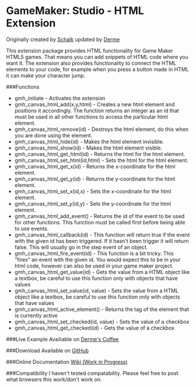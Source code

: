 GameMaker: Studio - HTML Extension
===

Originally created by [Schalk](http://gmc.yoyogames.com/index.php?showuser=99569) updated by [Derme](http://gmc.yoyogames.com/index.php?showuser=125302)

This extension package provides HTML functionality for Game Maker HTML5 games. That means you can add snippets of HTML code where you want it. The extension also provides functionality to connect the HTML elements to your code, for example when you press a button made in HTML it can make your character jump.

###Functions
* gmh_initiate - Activates the extension
* gmh_canvas_html_add(x,y,html) - Creates a new html element and positions it accordingly. The function returns an integer as an id that must be used in all other functions to access the particular html element.
* gmh_canvas_html_remove(id) - Destroys the html element, do this when you are done using the element.
* gmh_canvas_html_hide(id) - Makes the html element invisible.
* gmh_canvas_html_show(id) - Makes the html element visible.
* gmh_canvas_html_get_html(id) - Returns the html for the html element.
* gmh_canvas_html_set_html(id,html) - Sets the html for the html element.
* gmh_canvas_html_get_x(id) - Returns the x-coordinate for the html element.
* gmh_canvas_html_get_y(id) - Returns the y-coordinate for the html element.
* gmh_canvas_html_set_x(id,x) - Sets the x-coordinate for the html element.
* gmh_canvas_html_set_y(id,y) - Sets the y-coordinate for the html element.
* gmh_canvas_html_add_event() - Returns the id of the event to be used for other functions. This function must be called first before being able to use events.
* gmh_canvas_html_callback(id) - This function will return true if the event with the given id has been triggered. If it hasn't been trigger it will return false. This will usually go in the step event of an object.
* gmh_canvas_html_fire_event(id) - This function is a bit tricky. This "fires" an event with the given id. You would expect this to be in your html code, however can also be used in your game maker project.
* gmh_canvas_html_get_value(id) - Gets the value from a HTML object like a textbox, be careful to use this function only with objects that have values
* gmh_canvas_html_set_value(id, value) - Sets the value from a HTML object like a textbox, be careful to use this function only with objects that have values
* gmh_canvas_html_active_element() - Returns the tag of the element that is currently active
* gmh_canvas_html_set_checked(id, value) - Sets the value of a checkbox
* gmh_canvas_html_get_checked(id) - Gets the value of a checkbox

###Live Example
Availiable on [Derme's Coffee](http://derme.coffee/html5/gmh/index.html)

###Download
Available on [GitHub](https://github.com/derme302/gmh)

###Online Documentation
[Wiki (Work in Progress)](https://github.com/derme302/gmh/wiki)

###Compatibility
I haven't tested compatability. Please feel free to post what browsers this work/don't work on.
